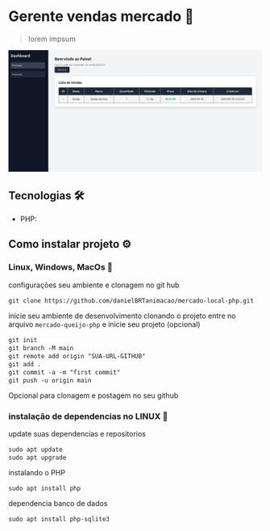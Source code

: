 # Gerente vendas mercado 🛒

> lorem impsum

![img-project](./img-project/img-project.png)

## Tecnologias 🛠️

-   PHP:

## Como instalar projeto ⚙️

### Linux, Windows, MacOs 🐘

configurações seu ambiente e clonagem no git hub

```
git clone https://github.com/danielBRTanimacao/mercado-local-php.git
```

inicie seu ambiente de desenvolvimento clonando o projeto entre no arquivo `mercado-queijo-php` e inicie seu projeto (opcional)

```
git init
git branch -M main
git remote add origin "SUA-URL-GITHUB"
git add .
git commit -a -m "first commit"
git push -u origin main
```

Opcional para clonagem e postagem no seu github

### instalação de dependencias no LINUX 🐧

update suas dependencias e repositorios

```
sudo apt update
sudo apt upgrade
```

instalando o PHP

```
sudo apt install php
```

dependencia banco de dados

```
sudo apt install php-sqlite3
```
